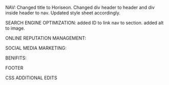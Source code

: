 NAV:
    Changed title to Horiseon.
    Changed div header to header and div inside header to nav. Updated style sheet accordingly.

SEARCH ENGINE OPTIMIZATION:
    added ID to link nav to section.
    added alt to image.


ONLINE REPUTATION MANAGEMENT:


SOCIAL MEDIA MARKETING:


BENIFITS:


FOOTER


CSS ADDITIONAL EDITS

